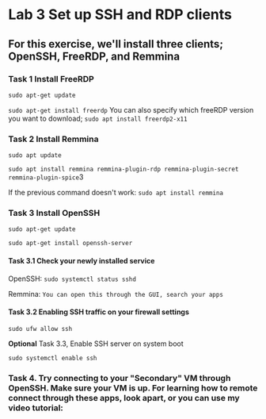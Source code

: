 # Lab 3 Set up SSH and RDP clients

## For this exercise, we'll install three clients; OpenSSH, FreeRDP, and Remmina

### Task 1 Install FreeRDP

``sudo apt-get update``

``sudo apt-get install freerdp`` You can also specify which freeRDP version you want to download; ``sudo apt install freerdp2-x11``

### Task 2 Install Remmina

``sudo apt update``

``sudo apt install remmina remmina-plugin-rdp remmina-plugin-secret remmina-plugin-spice``3

If the previous command doesn't work: ``sudo apt install remmina``

### Task 3 Install OpenSSH

``sudo apt-get update``

``sudo apt-get install openssh-server``

#### Task 3.1 Check your newly installed service

OpenSSH: ``sudo systemctl status sshd``

Remmina: ``You can open this through the GUI, search your apps``

#### Task 3.2 Enabling SSH traffic on your firewall settings

``sudo ufw allow ssh``

**Optional** Task 3.3, Enable SSH server on system boot

``sudo systemctl enable ssh``

### Task 4. Try connecting to your "Secondary" VM through OpenSSH. Make sure your VM is up. For learning how to remote connect through these apps, look apart, or you can use my video tutorial:
